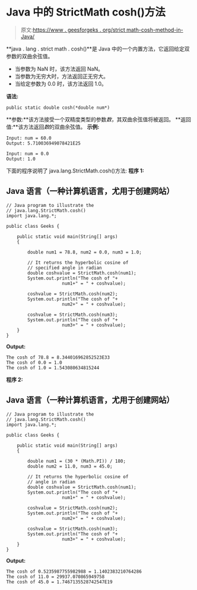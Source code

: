 # Java 中的 StrictMath cosh()方法

> 原文:[https://www . geesforgeks . org/strict math-cosh-method-in-Java/](https://www.geeksforgeeks.org/strictmath-cosh-method-in-java/)

**java . lang . strict math . cosh()**是 Java 中的一个内置方法，它返回给定双参数的双曲余弦值。

*   当参数为 NaN 时，该方法返回 NaN。
*   当参数为无穷大时，方法返回正无穷大。
*   当给定参数为 0.0 时，该方法返回 1.0。

**语法:**

```
public static double cosh(*double num*)
```

**参数:**该方法接受一个双精度类型的参数*数*，其双曲余弦值将被返回。
**返回值:**该方法返回*数*的双曲余弦值。
**示例:**

```
Input: num = 60.0
Output: 5.710036949078421E25

Input: num = 0.0
Output: 1.0
```

下面的程序说明了 java.lang.StrictMath.cosh()方法:
**程序 1:**

## Java 语言（一种计算机语言，尤用于创建网站）

```
// Java program to illustrate the
// java.lang.StrictMath.cosh()
import java.lang.*;

public class Geeks {

    public static void main(String[] args)
    {

        double num1 = 78.8, num2 = 0.0, num3 = 1.0;

        // It returns the hyperbolic cosine of
        // specified angle in radian
        double coshvalue = StrictMath.cosh(num1);
        System.out.println("The cosh of "+
                     num1+" = " + coshvalue);

        coshvalue = StrictMath.cosh(num2);
        System.out.println("The cosh of "+
                     num2+" = " + coshvalue);

        coshvalue = StrictMath.cosh(num3);
        System.out.println("The cosh of "+
                     num3+" = " + coshvalue);
    }
}
```

**Output:** 

```
The cosh of 78.8 = 8.344016962852523E33
The cosh of 0.0 = 1.0
The cosh of 1.0 = 1.543080634815244
```

**程序 2:**

## Java 语言（一种计算机语言，尤用于创建网站）

```
// Java program to illustrate the
// java.lang.StrictMath.cosh()
import java.lang.*;

public class Geeks {

    public static void main(String[] args)
    {

        double num1 = (30 * (Math.PI)) / 180;
        double num2 = 11.0, num3 = 45.0;

        // It returns the hyperbolic cosine of
        // angle in radian
        double coshvalue = StrictMath.cosh(num1);
        System.out.println("The cosh of "+
                     num1+" = " + coshvalue);

        coshvalue = StrictMath.cosh(num2);
        System.out.println("The cosh of "+
                     num2+" = " + coshvalue);

        coshvalue = StrictMath.cosh(num3);
        System.out.println("The cosh of "+
                     num3+" = " + coshvalue);   
    }
}
```

**Output:** 

```
The cosh of 0.5235987755982988 = 1.1402383210764286
The cosh of 11.0 = 29937.070865949758
The cosh of 45.0 = 1.7467135528742547E19
```